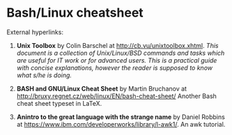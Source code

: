 # Bash/Linux cheatsheet
External hyperlinks:

1. **Unix Toolbox** by Colin Barschel at <http://cb.vu/unixtoolbox.xhtml>.
*This document is a collection of Unix/Linux/BSD commands 
and tasks which are useful for IT work or for advanced users.
This is a practical guide with concise explanations, 
however the reader is supposed to know what s/he is doing.*

3. **BASH and GNU/Linux Cheat Sheet** by Martin Bruchanov 
at <http://bruxy.regnet.cz/web/linux/EN/bash-cheat-sheet/>
Another Bash cheat sheet typeset in LaTeX.

2. **Anintro to the great language with the strange name** by Daniel Robbins 
at <https://www.ibm.com/developerworks/library/l-awk1/>.
An awk tutorial.

